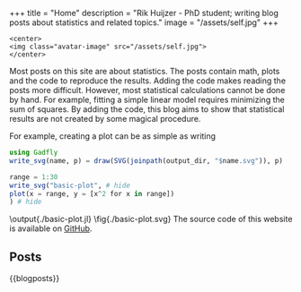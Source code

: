 +++
title = "Home"
description = "Rik Huijzer - PhD student; writing blog posts about statistics and related topics."
image = "/assets/self.jpg"
+++

~~~
<center>
<img class="avatar-image" src="/assets/self.jpg">
</center>
~~~

Most posts on this site are about statistics.
The posts contain math, plots and the code to reproduce the results.
Adding the code makes reading the posts more difficult.
However, most statistical calculations cannot be done by hand.
For example, fitting a simple linear model requires minimizing the sum of squares.
By adding the code, this blog aims to show that statistical results are not created by some magical procedure.

For example, creating a plot can be as simple as writing

```julia:./basic-plot.jl
using Gadfly
write_svg(name, p) = draw(SVG(joinpath(output_dir, "$name.svg")), p)

range = 1:30
write_svg("basic-plot", # hide
plot(x = range, y = [x^2 for x in range]) 
) # hide
```
\output{./basic-plot.jl}
\fig{./basic-plot.svg}
The source code of this website is available on [GitHub](https://github.com/rikhuijzer/franklin-blog).

## Posts

{{blogposts}}
